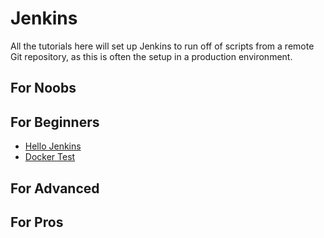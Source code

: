 # Jenkins
All the tutorials here will set up Jenkins to run off of scripts from a remote Git repository, as this is often the setup in a production environment. 

## For Noobs


## For Beginners
  * [Hello Jenkins](/Jenkins/helloJenkins)
  * [Docker Test](/Jenkins/dockertest)

## For Advanced

## For Pros
